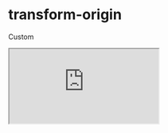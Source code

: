 ---
---

# transform-origin

Custom

<div class="iframe_code"><iframe src="https://lstyle.larico.net/dist/transform-origin.css" allowfullscreen></iframe></div>
